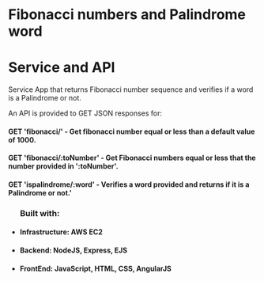 # Fibonacci numbers and Palindrome word
# Service and API
Service App that returns Fibonacci number sequence and verifies if a word is a Palindrome or not.

An API is provided to GET JSON responses for:

<h4>GET 'fibonacci/' - Get fibonacci number equal or less than a default value of 1000.</h4>
<h4>GET 'fibonacci/:toNumber' - Get Fibonacci numbers equal or less that the number provided in ':toNumber'.</h4>
<h4>GET 'ispalindrome/:word' - Verifies a word provided and returns if it is a Palindrome or not.'</h4>

<ul><h3>Built with:</h3>
    <li><h4><strong>Infrastructure:</strong> AWS EC2</h4></li>
    <li><h4><strong>Backend:</strong> NodeJS, Express, EJS</h4></li>
    <li><h4><strong>FrontEnd:</strong> JavaScript, HTML, CSS, AngularJS</h4></li>
</ul>